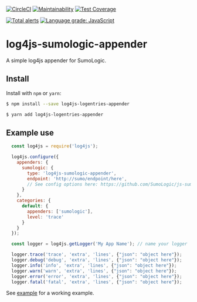 [![CircleCI](https://circleci.com/gh/johncblandii/log4js-sumologic-appender/tree/master.svg?style=svg)](https://circleci.com/gh/johncblandii/log4js-sumologic-appender/tree/master) [![Maintainability](https://api.codeclimate.com/v1/badges/73fd2e8dcc79c645c55e/maintainability)](https://codeclimate.com/github/johncblandii/log4js-sumologic-appender/maintainability) [![Test Coverage](https://api.codeclimate.com/v1/badges/73fd2e8dcc79c645c55e/test_coverage)](https://codeclimate.com/github/johncblandii/log4js-sumologic-appender/test_coverage)

[![Total alerts](https://img.shields.io/lgtm/alerts/g/johncblandii/log4js-sumologic-appender.svg?logo=lgtm&logoWidth=18)](https://lgtm.com/projects/g/johncblandii/log4js-sumologic-appender/alerts/) [![Language grade: JavaScript](https://img.shields.io/lgtm/grade/javascript/g/johncblandii/log4js-sumologic-appender.svg?logo=lgtm&logoWidth=18)](https://lgtm.com/projects/g/johncblandii/log4js-sumologic-appender/context:javascript)

# log4js-sumologic-appender

A simple log4js appender for SumoLogic.

## Install

Install with `npm` or `yarn`:

```bash
$ npm install --save log4js-logentries-appender

$ yarn add log4js-logentries-appender
```

## Example use

``` js
  const log4js = require('log4js');

  log4js.configure({
    appenders: {
      sumologic: {
        type: 'log4js-sumologic-appender',
        endpoint: 'http://sumo/endpoint/here',
        // See config options here: https://github.com/SumoLogic/js-sumo-logger#configuration
      }
    },
    categories: {
      default: {
        appenders: ['sumologic'],
        level: 'trace'
      }
    }
  });

  const logger = log4js.getLogger('My App Name'); // name your logger

  logger.trace('trace', 'extra', 'lines', {"json": "object here"});
  logger.debug('debug', 'extra', 'lines', {"json": "object here"});
  logger.info('info', 'extra', 'lines', {"json": "object here"});
  logger.warn('warn', 'extra', 'lines', {"json": "object here"});
  logger.error('error', 'extra', 'lines', {"json": "object here"});
  logger.fatal('fatal', 'extra', 'lines', {"json": "object here"});
```

See [example](example/) for a working example.
